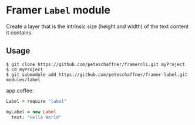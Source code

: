 # Framer `Label` module

Create a layer that is the intrinsic size (height and width) of the text content
it contains.

## Usage
```shell
$ git clone https://github.com/peteschaffner/framercli.git myProject
$ cd myProject
$ git submodule add https://github.com/peteschaffner/framer-label.git modules/label
```

app.coffee:
```coffeescript
Label = require "label"

myLabel = new Label
  text: "Hello World"
```
